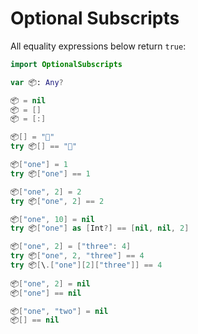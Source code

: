 # Optional Subscripts

All equality expressions below return `true`:
```swift
import OptionalSubscripts

var 📦: Any?

📦 = nil
📦 = []
📦 = [:]

📦[] = "👋"
try 📦[] == "👋"

📦["one"] = 1
try 📦["one"] == 1

📦["one", 2] = 2
try 📦["one", 2] == 2

📦["one", 10] = nil
try 📦["one"] as [Int?] == [nil, nil, 2]

📦["one", 2] = ["three": 4]
try 📦["one", 2, "three"] == 4
try 📦[\.["one"][2]["three"]] == 4
        
📦["one", 2] = nil
📦["one"] == nil

📦["one", "two"] = nil
📦[] == nil

```
